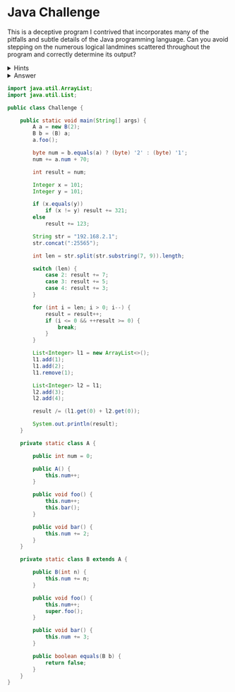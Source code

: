 # Java Challenge
This is a deceptive program I contrived that incorporates many of the pitfalls and subtle details of the Java programming language. Can you avoid stepping on the numerous logical landmines scattered throughout the program and correctly determine its output?

<details>
  <summary>Hints</summary>
  <details>
    <summary>Line 11</summary>
    Character ASCII codes
  </details>
  <details>
    <summary>Line 12</summary>
    Byte can overflow
  </details>
  <details>
    <summary>Line 20</summary>
    Autoboxed numbers are cached
  </details>
  <details>
    <summary>Line 21</summary>
    If/else indentation is meaningless
  </details>
  <details>
    <summary>Line 25</summary>
    Strings are immutable
  </details>
  <details>
    <summary>Line 27</summary>
    Split uses regex
  </details>
  <details>
    <summary>Line 29</summary>
    Switch cases fall through
  </details>
  <details>
    <summary>Line 36</summary>
    Assignment to original value happens after postfix increment
  </details>
  <details>
    <summary>Line 37</summary>
    The condition short circuits
  </details>
  <details>
    <summary>Line 45</summary>
    Remove index method is called
  </details>
  <details>
    <summary>Line 51</summary>
    Integer division
  </details>
  <details>
    <summary>Line 66</summary>
    If `this` is of type B then B's bar method is called
  </details>
  <details>
    <summary>Line 76</summary>
    Implicit superclass constructor
  </details>
  <details>
    <summary>Line 89</summary>
    Method signature does not match Object's equals
  </details>
</details>

<details>
  <summary>Answer</summary>
  1
</details>

```java
import java.util.ArrayList;
import java.util.List;

public class Challenge {

    public static void main(String[] args) {
        A a = new B(2);
        B b = (B) a;
        a.foo();

        byte num = b.equals(a) ? (byte) '2' : (byte) '1';
        num += a.num + 70;

        int result = num;

        Integer x = 101;
        Integer y = 101;

        if (x.equals(y))
            if (x != y) result += 321;
        else
            result += 123;

        String str = "192.168.2.1";
        str.concat(":25565");

        int len = str.split(str.substring(7, 9)).length;

        switch (len) {
            case 2: result += 7;
            case 3: result += 5;
            case 4: result += 3;
        }

        for (int i = len; i > 0; i--) {
            result = result++;
            if (i <= 0 && ++result >= 0) {
                break;
            }
        }

        List<Integer> l1 = new ArrayList<>();
        l1.add(1);
        l1.add(2);
        l1.remove(1);

        List<Integer> l2 = l1;
        l2.add(3);
        l2.add(4);

        result /= (l1.get(0) + l2.get(0));

        System.out.println(result);
    }

    private static class A {

        public int num = 0;

        public A() {
            this.num++;
        }

        public void foo() {
            this.num++;
            this.bar();
        }

        public void bar() {
            this.num += 2;
        }
    }

    private static class B extends A {

        public B(int n) {
            this.num += n;
        }

        public void foo() {
            this.num++;
            super.foo();
        }

        public void bar() {
            this.num += 3;
        }

        public boolean equals(B b) {
            return false;
        }
    }
}
```
